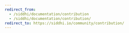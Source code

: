 ```yaml
---
redirect_from:
  - /siddhi/documentation/contribution
  - /siddhi/documentation/contribution/
redirect_to: https://siddhi.io/community/contribution/
---
```


